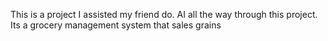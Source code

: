 This is a project I assisted my friend do. AI all the way through this project. Its a grocery management system that sales grains 
